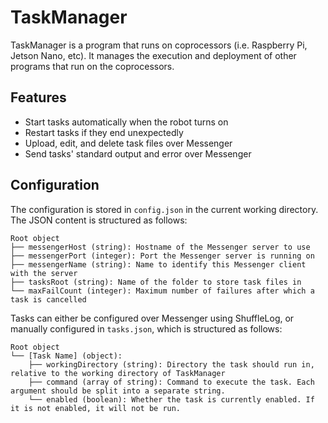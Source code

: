 # TaskManager

TaskManager is a program that runs on coprocessors (i.e. Raspberry Pi, Jetson
Nano, etc). It manages the execution and deployment of other programs that run
on the coprocessors.

## Features

  - Start tasks automatically when the robot turns on
  - Restart tasks if they end unexpectedly
  - Upload, edit, and delete task files over Messenger
  - Send tasks' standard output and error over Messenger
  
## Configuration

The configuration is stored in `config.json` in the current working directory.
The JSON content is structured as follows:

```
Root object
├── messengerHost (string): Hostname of the Messenger server to use
├── messengerPort (integer): Port the Messenger server is running on
├── messengerName (string): Name to identify this Messenger client with the server
├── tasksRoot (string): Name of the folder to store task files in
└── maxFailCount (integer): Maximum number of failures after which a task is cancelled
```

Tasks can either be configured over Messenger using ShuffleLog, or manually
configured in `tasks.json`, which is structured as follows:

```
Root object
└── [Task Name] (object):
    ├── workingDirectory (string): Directory the task should run in, relative to the working directory of TaskManager
    ├── command (array of string): Command to execute the task. Each argument should be split into a separate string.
    └── enabled (boolean): Whether the task is currently enabled. If it is not enabled, it will not be run.
```